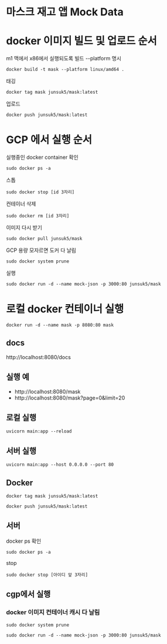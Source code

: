 # 마스크 재고 앱 Mock Data

# docker 이미지 빌드 및 업로드 순서
m1 맥에서 x86에서 실행되도록 빌드 --platform 명시
```
docker build -t mask --platform linux/amd64 .  
```

태깅
```shell
docker tag mask junsuk5/mask:latest           
```

업로드
```shell
docker push junsuk5/mask:latest           
```

# GCP 에서 실행 순서
실행중인 docker container 확인
```shell
sudo docker ps -a
```

스톱
```shell
sudo docker stop [id 3자리]
```

컨테이너 삭제
```shell
sudo docker rm [id 3자리]
```

이미지 다시 받기
```shell
sudo docker pull junsuk5/mask
```

GCP 용량 모자르면 도커 다 날림
```shell
sudo docker system prune
```

실행
```shell
sudo docker run -d --name mock-json -p 3000:80 junsuk5/mask 
```


# 로컬 docker 컨테이너 실행

```
docker run -d --name mask -p 8080:80 mask
```

## docs

http://localhost:8080/docs

## 실행 예

- http://localhost:8080/mask
- http://localhost:8080/mask?page=0&limit=20

## 로컬 실행
```shell
uvicorn main:app --reload
```

## 서버 실행
```shell
uvicorn main:app --host 0.0.0.0 --port 80
```

## Docker
```shell
docker tag mask junsuk5/mask:latest

docker push junsuk5/mask:latest
```

## 서버
docker ps 확인
```shell
sudo docker ps -a
```

stop 
```shell
sudo docker stop [아이디 앞 3자리]
```

## cgp에서 실행

### docker 이미지 컨테이너 캐시 다 날림
```shell
sudo docker system prune
```

```shell
sudo docker run -d --name mock-json -p 3000:80 junsuk5/mask
```

